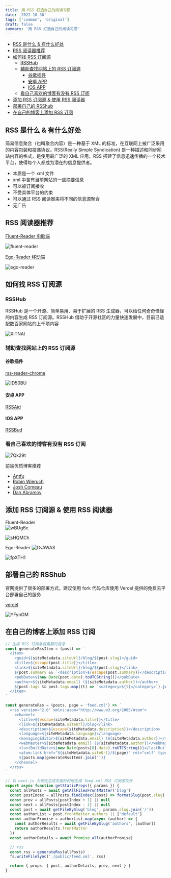 ```yaml
---
title: 用 RSS 打造自己的阅读习惯
date: '2022-10-30'
tags: ['common', 'original']
draft: false
summary: '用 RSS 打造自己的阅读习惯'
---
```


- [RSS 是什么 & 有什么好处](#rss-是什么--有什么好处)
- [RSS 阅读器推荐](#rss-阅读器推荐)
- [如何找 RSS 订阅源](#如何找-rss-订阅源)
  - [RSSHub](#rsshub)
  - [辅助查找网站上的 RSS 订阅源](#辅助查找网站上的-rss-订阅源)
    - [谷歌插件](#谷歌插件)
    - [安卓 APP](#安卓-app)
    - [IOS APP](#ios-app)
  - [看自己喜欢的博客有没有 RSS 订阅](#看自己喜欢的博客有没有-rss-订阅)
- [添加 RSS 订阅源 & 使用 RSS 阅读器](#添加-rss-订阅源--使用-rss-阅读器)
- [部署自己的 RSShub](#部署自己的-rsshub)
- [在自己的博客上添加 RSS 订阅](#在自己的博客上添加-rss-订阅)

## RSS 是什么 & 有什么好处

简易信息聚合（也叫聚合内容）是一种基于 XML 的标准，在互联网上被广泛采用的内容包装和投递协议。RSS(Really Simple Syndication) 是一种描述和同步网站内容的格式，是使用最广泛的 XML 应用。RSS 搭建了信息迅速传播的一个技术平台，使得每个人都成为潜在的信息提供者。

- 本质是一个 xml 文件
- xml 中含有当前网站的一些摘要信息
- 可以被订阅接收
- 不受具体平台的约束
- 可以通过 RSS 阅读器来将不同的信息源聚合
- 无广告

## RSS 阅读器推荐

[Fluent-Reader 电脑端](https://hyliu.me/fluent-reader/)

![fluent-reader](https://cdn.jsdelivr.net/gh/klaaay/pbed@main/uPic/UnyAP1.jpg)

[Ego-Reader 移动端](https://egorss.com/zh/)

![ego-reader](https://cdn.jsdelivr.net/gh/klaaay/pbed@main/uPic/fyoPvc.jpg)

## 如何找 RSS 订阅源

### RSSHub

RSSHub 是一个开源、简单易用、易于扩展的 RSS 生成器，可以给任何奇奇怪怪的内容生成 RSS 订阅源。RSSHub 借助于开源社区的力量快速发展中，目前已适配数百家网站的上千项内容

![XiTNAl](https://cdn.jsdelivr.net/gh/klaaay/pbed@main/uPic/XiTNAl.jpg)

### 辅助查找网站上的 RSS 订阅源

#### 谷歌插件

[rss-reader-chrome](https://chrome.google.com/webstore/detail/rsshub-radar/kefjpfngnndepjbopdmoebkipbgkggaa)

![ID50BU](https://cdn.jsdelivr.net/gh/klaaay/pbed@main/uPic/ID50BU.jpg)

#### 安卓 APP

[RSSAid](https://github.com/LeetaoGoooo/RSSAid)

#### IOS APP

[RSSBud](https://github.com/Cay-Zhang/RSSBud)

### 看自己喜欢的博客有没有 RSS 订阅

![7Qk29t](https://cdn.jsdelivr.net/gh/klaaay/pbed@main/uPic/7Qk29t.jpg)

前端优质博客推荐

- [Antfu](https://antfu.me/)
- [Robin Wieruch](https://www.robinwieruch.de)
- [Josh Comeau](https://www.joshwcomeau.com/)
- [Dan Abramov](https://overreacted.io/)

## 添加 RSS 订阅源 & 使用 RSS 阅读器

Fluent-Reader  
![wBUg6e](https://cdn.jsdelivr.net/gh/klaaay/pbed@main/uPic/wBUg6e.jpg)

![sHQMCh](https://cdn.jsdelivr.net/gh/klaaay/pbed@main/uPic/sHQMCh.jpg)

Ego-Reader
![GvAWAS](https://cdn.jsdelivr.net/gh/klaaay/pbed@main/uPic/GvAWAS.jpg)

![fpXTH1](https://cdn.jsdelivr.net/gh/klaaay/pbed@main/uPic/fpXTH1.jpg)

## 部署自己的 RSShub

官网提供了很多的部署方式，建议使用 fork 代码仓库使用 Vercel 提供的免费云平台部署自己的服务

[vercel](https://docs.rsshub.app/install/#bu-shu-dao-vercel-zeit-now)

![YFynGM](https://cdn.jsdelivr.net/gh/klaaay/pbed@main/uPic/YFynGM.jpg)

## 在自己的博客上添加 RSS 订阅

```ts
// 生成 RSS 订阅条目需要的信息
const generateRssItem = (post) => `
  <item>
    <guid>${siteMetadata.siteUrl}/blog/${post.slug}</guid>
    <title>${escape(post.title)}</title>
    <link>${siteMetadata.siteUrl}/blog/${post.slug}</link>
    ${post.summary && `<description>${escape(post.summary)}</description>`}
    <pubDate>${new Date(post.date).toUTCString()}</pubDate>
    <author>${siteMetadata.email} (${siteMetadata.author})</author>
    ${post.tags && post.tags.map((t) => `<category>${t}</category>`).join('')}
  </item>
`

const generateRss = (posts, page = 'feed.xml') => `
  <rss version="2.0" xmlns:atom="http://www.w3.org/2005/Atom">
    <channel>
      <title>${escape(siteMetadata.title)}</title>
      <link>${siteMetadata.siteUrl}/blog</link>
      <description>${escape(siteMetadata.description)}</description>
      <language>${siteMetadata.language}</language>
      <managingEditor>${siteMetadata.email} (${siteMetadata.author})</managingEditor>
      <webMaster>${siteMetadata.email} (${siteMetadata.author})</webMaster>
      <lastBuildDate>${new Date(posts[0].date).toUTCString()}</lastBuildDate>
      <atom:link href="${siteMetadata.siteUrl}/${page}" rel="self" type="application/rss+xml"/>
      ${posts.map(generateRssItem).join('')}
    </channel>
  </rss>
`

// 以 next.js 为例在生成页面的时候生成 feed.xml RSS 订阅源文件
export async function getStaticProps({ params }) {
  const allPosts = await getAllFilesFrontMatter('blog')
  const postIndex = allPosts.findIndex((post) => formatSlug(post.slug) === params.slug.join('/'))
  const prev = allPosts[postIndex + 1] || null
  const next = allPosts[postIndex - 1] || null
  const post = await getFileBySlug('blog', params.slug.join('/'))
  const authorList = post.frontMatter.authors || ['default']
  const authorPromise = authorList.map(async (author) => {
    const authorResults = await getFileBySlug('authors', [author])
    return authorResults.frontMatter
  })
  const authorDetails = await Promise.all(authorPromise)

  // rss
  const rss = generateRss(allPosts)
  fs.writeFileSync('./public/feed.xml', rss)

  return { props: { post, authorDetails, prev, next } }
}
```
